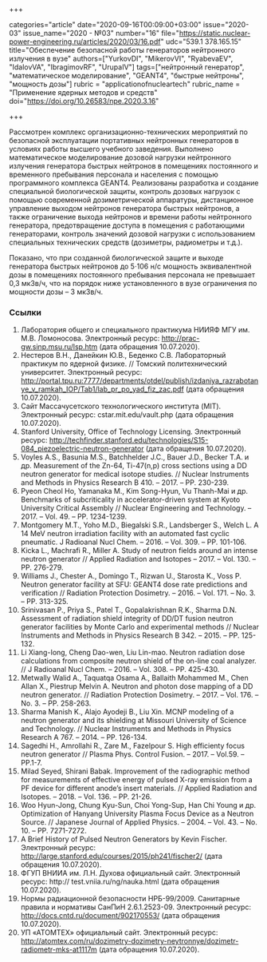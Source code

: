 +++

categories="article"
date="2020-09-16T00:09:00+03:00"
issue="2020-03"
issue_name="2020 - №03"
number="16"
file="https://static.nuclear-power-engineering.ru/articles/2020/03/16.pdf"
udc="539.1 378.165.15"
title="Обеспечение безопасной работы генераторов нейтронного излучения в вузе"
authors=["YurkovDI", "MikerovVI", "RyabevaEV", "IdalovVA", "IbragimovRF", "UrupaIV"]
tags=["нейтронный генератор", "математическое моделирование", "GEANT4", "быстрые нейтроны", "мощность дозы"]
rubric = "applicationofnucleartech"
rubric_name = "Применение ядерных методов и средств"
doi="https://doi.org/10.26583/npe.2020.3.16"

+++

Рассмотрен комплекс организационно-технических мероприятий по безопасной эксплуатации портативных нейтронных генераторов в условиях работы высшего учебного заведения. Выполнено математическое моделирование дозовой нагрузки нейтронного излучения генератора быстрых нейтронов в помещениях постоянного и временного пребывания персонала и населения с помощью программного комплекса GEANT4. Реализованы разработка и создание специальной биологической защиты, контроль дозовых нагрузок с помощью современной дозиметрической аппаратуры, дистанционное управление выходом нейтронов генератора быстрых нейтронов, а также ограничение выхода нейтронов и времени работы нейтронного генератора, предотвращение доступа в помещения с работающими генераторами, контроль значений дозовой нагрузки с использованием специальных технических средств (дозиметры, радиометры и т.д.).

Показано, что при созданной биологической защите и выходе генератора быстрых нейтронов до 5⋅106 н/с мощность эквивалентной дозы в помещениях постоянного пребывания персонала не превышает 0,3 мкЗв/ч, что на порядок ниже установленного в вузе ограничения по мощности дозы – 3 мкЗв/ч.

### Ссылки

1. Лаборатория общего и специального практикума НИИЯФ МГУ им. М.В. Ломоносова. Электронный ресурс: http://prac-gw.sinp.msu.ru/lsp.htm (дата обращения 10.07.2020).
2. Нестеров В.Н., Данейкин Ю.В., Беденко С.В. Лабораторный практикум по ядерной физике. // Томский политехнический университет. Электронный ресурс: http://portal.tpu.ru:7777/departments/otdel/publish/izdaniya_razrabotanye_v_ramkah_IOP/Tab1/lab_pr_po_yad_fiz_zac.pdf (дата обращения 10.07.2020).
3. Сайт Массачусетского технологического института (MIT). Электронный ресурс: cstar.mit.edu/vault.php (дата обращения 10.07.2020).
4. Stanford University, Office of Technology Licensing. Электронный ресурс: http://techfinder.stanford.edu/technologies/S15-084_piezoelectric-neutron-generator (дата обращения 10.07.2020).
5. Voyles A.S., Basunia M.S., Batchhelder J.C., Bauer J.D., Becker T.A. и др. Measurement of the Zn-64, Ti-47(n,p) cross sections using a DD neutron generator for medical isotope studies. // Nuclear Instruments and Methods in Physics Research B 410. – 2017. – PP. 230-239.
6. Pyeon Cheol Ho, Yamanaka M., Kim Song-Hyun, Vu Thanh-Mai и др. Benchmarks of subcriticality in accelerator-driven system at Kyoto University Critical Assembly // Nuclear Engineering and Technology. – 2017. – Vol. 49. – PP. 1234-1239.
7. Montgomery M.T., Yoho M.D., Biegalski S.R., Landsberger S., Welch L. A 14 MeV neutron irradiation facility with an automated fast cyclic pneumatic. J Radioanal Nucl Chem. – 2016. – Vol. 309. – PP. 101-106.
8. Kicka L., Machrafi R., Miller A. Study of neutron fields around an intense neutron generator // Applied Radiation and Isotopes – 2017. – Vol. 130. – PP. 276-279.
9. Williams J., Chester A., Domingo T., Rizwan U., Starosta K., Voss P. Neutron generator facility at SFU: GEANT4 dose rate predictions and verification // Radiation Protection Dosimetry. – 2016. – Vol. 171. – No. 3. – PP. 313-325.
10. Srinivasan P., Priya S., Patel T., Gopalakrishnan R.K., Sharma D.N. Assessment of radiation shield integrity of DD/DT fusion neutron generator facilities by Monte Carlo and experimental methods // Nuclear Instruments and Methods in Physics Research B 342. – 2015. – PP. 125-132.
11. Li Xiang-Iong, Cheng Dao-wen, Liu Lin-mao. Neutron radiation dose calculations from composite neutron shield of the on-line coal analyzer. // J Radioanal Nucl Chem. – 2016. – Vol. 308. – PP. 425-430.
12. Metwally Walid A., Taquatqa Osama A., Ballaith Mohammed M., Chen Allan X., Piestrup Melvin A. Neutron and photon dose mapping of a DD neutron generator. // Radiation Protection Dosimetry. – 2017. – Vol. 176. – No. 3. – PP. 258-263.
13. Sharma Manish K., Alajo Ayodeji B., Liu Xin. MCNP modeling of a neutron generator and its shielding at Missouri University of Science and Technology. // Nuclear Instruments and Methods in Physics Research A 767. – 2014. – PP. 126-134.
14. Sagedhi H., Amrollahi R., Zare M., Fazelpour S. High efficienty focus neutron generator // Plasma Phys. Control Fusion. – 2017. – Vol.59. – PP.1-7.
15. Milad Seyed, Shirani Babak. Improvement of the radiographic method for measurements of effective energy of pulsed X-ray emission from a PF device for different anode’s insert materials. // Applied Radiation and Isotopes. – 2018. – Vol. 136. – PP. 21-26.
16. Woo Hyun-Jong, Chung Kyu-Sun, Choi Yong-Sup, Han Chi Young и др. Optimization of Hanyang University Plasma Focus Device as a Neutron Source. // Japanese Journal of Applied Physics. – 2004. – Vol. 43. – No. 10. – PP. 7271-7272.
17. A Brief History of Pulsed Neutron Generators by Kevin Fischer. Электронный ресурс: http://large.stanford.edu/courses/2015/ph241/fischer2/ (дата обращения 10.07.2020).
18. ФГУП ВНИИА им. Л.Н. Духова официальный сайт. Электронный ресурс: http:// test.vniia.ru/ng/nauka.html (дата обращения 10.07.2020).
19. Нормы радиационной безопасности НРБ-99/2009. Санитарные правила и нормативы СанПиН 2.6.1.2523-09. Электронный ресурс: http://docs.cntd.ru/document/902170553/ (дата обращения 10.07.2020).
20. УП «АТОМТЕХ» официальный сайт. Электронный ресурс: http://atomtex.com/ru/dozimetry-dozimetry-neytronnye/dozimetr-radiometr-mks-at1117m (дата обращения 10.07.2020).